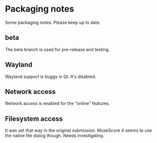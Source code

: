 # Packaging notes

Some packaging notes. Please keep up to date.

## beta

The beta branch is used for pre-release and testing.

## Wayland

Wayland support is buggy in Qt. It's disabled.

## Network access

Network access is enabled for the "online" features.

## Filesystem access

It was set that way in the original submission. MuseScore 4 seems to
use the native file dialog though. Needs investigating.
